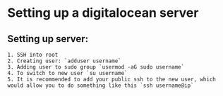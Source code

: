 # Setting up a digitalocean server
  ## Setting up server:
    1. SSH into root
    2. Creating user: `adduser username`
    3. Adding user to sudo group `usermod -aG sudo username`
    4. To switch to new user `su username`
    5. It is recommended to add your public ssh to the new user, which would allow you to do something like this `ssh username@ip`

